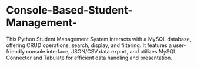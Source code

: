 # Console-Based-Student-Management-
This Python Student Management System interacts with a MySQL database, offering CRUD operations, search, display, and filtering. It features a user-friendly console interface, JSON/CSV data export, and utilizes MySQL Connector and Tabulate for efficient data handling and presentation.
